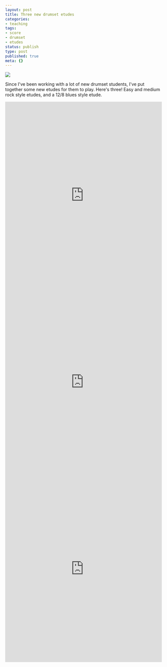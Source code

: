 ```yaml
---
layout: post
title: Three new drumset etudes
categories:
- teaching
tags:
- score
- drumset
- etudes
status: publish
type: post
published: true
meta: {}
---
```


![]({{site.baseurl}}/assets/blog/2012/20120827-drumsetetude.jpg)

Since I've been working with a lot of new drumset students, I've put together some new etudes for them to play. Here's three! Easy and medium rock style etudes, and a 12/8 blues style etude.

<!-- TODO: Where are the actual etudes pdfs? -->

<iframe class="scribd_iframe_embed" src="https://www.scribd.com/embeds/104029118/content?start_page=1&amp;view_mode=scroll&amp;access_key=key-23r08ssy1qhxbggil5s4&amp;wmode=opaque" data-auto-height="true" data-aspect-ratio="0.706697459584296" scrolling="no" id="doc_49259" width="100%" height="600" frameborder="0"></iframe>

<iframe class="scribd_iframe_embed" src="https://www.scribd.com/embeds/104029121/content?start_page=1&amp;view_mode=scroll&amp;access_key=key-2ch15n8od639o6i16g8y&amp;wmode=opaque" data-auto-height="true" data-aspect-ratio="0.706697459584296" scrolling="no" id="doc_40392" width="100%" height="600" frameborder="0"></iframe>

<iframe class="scribd_iframe_embed" src="https://www.scribd.com/embeds/104029115/content?start_page=1&amp;view_mode=scroll&amp;access_key=key-268cjqytfarhktelrqj4&amp;wmode=opaque" data-auto-height="true" data-aspect-ratio="0.706697459584296" scrolling="no" id="doc_70063" width="100%" height="600" frameborder="0"></iframe>
